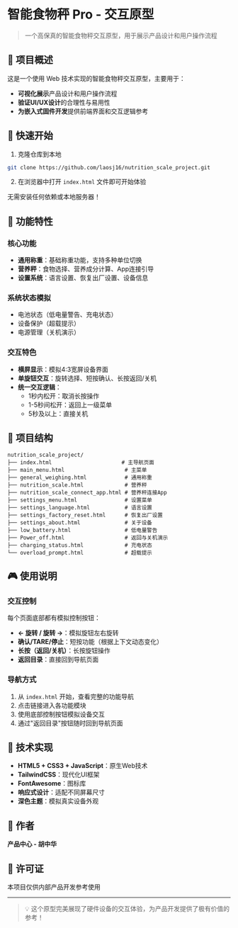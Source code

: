# 智能食物秤 Pro - 交互原型

> 一个高保真的智能食物秤交互原型，用于展示产品设计和用户操作流程

## 📱 项目概述

这是一个使用 Web 技术实现的智能食物秤交互原型，主要用于：

- **可视化展示**产品设计和用户操作流程
- **验证UI/UX设计**的合理性与易用性  
- **为嵌入式固件开发**提供前端界面和交互逻辑参考

## 🚀 快速开始

1. 克隆仓库到本地
```bash
git clone https://github.com/laosj16/nutrition_scale_project.git
```

2. 在浏览器中打开 `index.html` 文件即可开始体验

无需安装任何依赖或本地服务器！

## 🎯 功能特性

### 核心功能
- **通用称重**：基础称重功能，支持多种单位切换
- **营养秤**：食物选择、营养成分计算、App连接引导
- **设置系统**：语言设置、恢复出厂设置、设备信息

### 系统状态模拟
- 电池状态（低电量警告、充电状态）
- 设备保护（超载提示）
- 电源管理（关机演示）

### 交互特色
- **横屏显示**：模拟4:3宽屏设备界面
- **单旋钮交互**：旋转选择、短按确认、长按返回/关机
- **统一交互逻辑**：
  - 1秒内松开：取消长按操作
  - 1-5秒间松开：返回上一级菜单
  - 5秒及以上：直接关机

## 📁 项目结构

```
nutrition_scale_project/
├── index.html                      # 主导航页面
├── main_menu.html                   # 主菜单
├── general_weighing.html            # 通用称重
├── nutrition_scale.html             # 营养秤
├── nutrition_scale_connect_app.html # 营养秤连接App
├── settings_menu.html               # 设置菜单
├── settings_language.html           # 语言设置
├── settings_factory_reset.html      # 恢复出厂设置
├── settings_about.html              # 关于设备
├── low_battery.html                 # 低电量警告
├── Power_off.html                   # 返回与关机演示
├── charging_status.html             # 充电状态
└── overload_prompt.html             # 超载提示
```

## 🎮 使用说明

### 交互控制
每个页面底部都有模拟控制按钮：
- **← 旋转 / 旋转 →**：模拟旋钮左右旋转
- **确认/TARE/停止**：短按功能（根据上下文动态变化）
- **长按（返回/关机）**：长按旋钮操作
- **返回目录**：直接回到导航页面

### 导航方式
1. 从 `index.html` 开始，查看完整的功能导航
2. 点击链接进入各功能模块
3. 使用底部控制按钮模拟设备交互
4. 通过"返回目录"按钮随时回到导航页面

## 🎨 技术实现

- **HTML5 + CSS3 + JavaScript**：原生Web技术
- **TailwindCSS**：现代化UI框架
- **FontAwesome**：图标库
- **响应式设计**：适配不同屏幕尺寸
- **深色主题**：模拟真实设备外观

## 👤 作者

**产品中心 - 胡中华**

## 📄 许可证

本项目仅供内部产品开发参考使用

---

> 💡 这个原型完美展现了硬件设备的交互体验，为产品开发提供了极有价值的参考！
